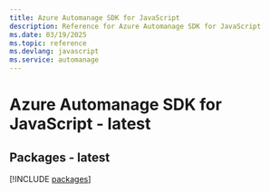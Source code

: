 ```yaml
---
title: Azure Automanage SDK for JavaScript
description: Reference for Azure Automanage SDK for JavaScript
ms.date: 03/19/2025
ms.topic: reference
ms.devlang: javascript
ms.service: automanage
---
```

# Azure Automanage SDK for JavaScript - latest
## Packages - latest
[!INCLUDE [packages](automanage-index.md)]